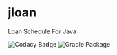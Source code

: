 # jloan

Loan Schedule For Java

![[Codacy Badge](https://api.codacy.com/project/badge/Grade/841ed6f10f7146bfb3d319c85d0cfc63)](https://www.codacy.com/manual/timmson/jloan)
![[Gradle Package](https://github.com/timmson/jloan/workflows/Gradle%20Package/badge.svg)](https://github.com/timmson/jloan/actions?query=workflow%3A%22Gradle%20Package%22)
